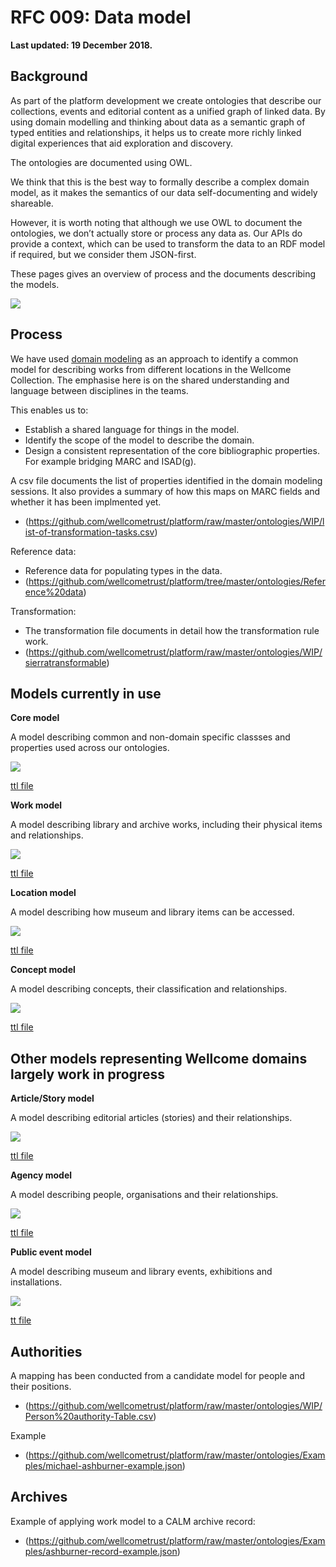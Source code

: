 # RFC 009: Data model

**Last updated: 19 December 2018.**

## Background

As part of the platform development we create ontologies that describe our collections, events and editorial content as a unified graph of linked data. By using domain modelling and thinking about data as a semantic graph of typed entities and relationships, it helps us to create more richly linked digital experiences that aid exploration and discovery.

The ontologies are documented using OWL. 

We think that this is the best way to formally describe a complex domain model, as it makes the semantics of our data self-documenting and widely shareable.

However, it is worth noting that although we use OWL to document the ontologies, we don’t actually store or process any data as. Our APIs do provide a context, which can be used to transform the data to an RDF model if required, but we consider them JSON-first.

These pages gives an overview of process and the documents describing the models. 

![](https://github.com/wellcometrust/platform/raw/master/ontologies/Documentation/Uber-wellcome-ontology.png)

## Process

We have used [domain modeling](https://en.wikipedia.org/wiki/Domain_model) as an approach to identify a common model for describing works from different locations in the Wellcome Collection. The emphasise here is on the shared understanding and language between disciplines in the teams.

This enables us to:
* Establish a shared language for things in the model.
* Identify the scope of the model to describe the domain.
* Design a consistent representation of the core bibliographic properties. For example bridging MARC and ISAD(g).

A csv file documents the list of properties identified in the domain modeling sessions. It also provides a summary of how this maps on MARC fields and whether it has been implmented yet.
* (https://github.com/wellcometrust/platform/raw/master/ontologies/WIP/list-of-transformation-tasks.csv)

Reference data:
* Reference data for populating types in the data.
* (https://github.com/wellcometrust/platform/tree/master/ontologies/Reference%20data)

Transformation:
* The transformation file documents in detail how the transformation rule work.
* (https://github.com/wellcometrust/platform/raw/master/ontologies/WIP/sierratransformable)

## Models currently in use

**Core model**

A model describing common and non-domain specific classses and properties used across our ontologies.

![](https://github.com/wellcometrust/platform/raw/master/ontologies/Documentation/Core-Ontology.png)

[ttl file](https://github.com/wellcometrust/platform/raw/master/ontologies/Schema/core-ontology.ttl)

**Work model**

A model describing library and archive works, including their physical items and relationships.

![](https://github.com/wellcometrust/platform/raw/master/ontologies/Documentation/Work-Ontology.png)

[ttl file](https://github.com/wellcometrust/platform/raw/master/ontologies/Schema/work-ontology.ttl)

**Location model**

A model describing how museum and library items can be accessed.

![](https://github.com/wellcometrust/platform/raw/master/ontologies/Documentation/Location-Ontology.png)

[ttl file](https://github.com/wellcometrust/platform/raw/master/ontologies/Schema/location-ontology.ttl)

**Concept model**

A model describing concepts, their classification and relationships.

![](https://github.com/wellcometrust/platform/raw/master/ontologies/Documentation/Concept-Ontology.png)

[ttl file](https://github.com/wellcometrust/platform/raw/master/ontologies/Schema/concept-ontology.ttl)


## Other models representing Wellcome domains largely work in progress

**Article/Story model**

A model describing editorial articles (stories) and their relationships.

![](https://github.com/wellcometrust/platform/raw/master/ontologies/Documentation/Article-Ontology.png)

[ttl file](https://github.com/wellcometrust/platform/raw/master/ontologies/Schema/article-ontology.ttl)

**Agency model**

A model describing people, organisations and their relationships.

![](https://github.com/wellcometrust/platform/raw/master/ontologies/Documentation/Agency-Ontology.png)

[ttl file](https://github.com/wellcometrust/platform/raw/master/ontologies/Schema/agency-ontology.ttl)

**Public event model**

A model describing museum and library events, exhibitions and installations.

![](https://github.com/wellcometrust/platform/raw/master/ontologies/Documentation/Public-Event-Ontology.png)

[tt file](https://github.com/wellcometrust/platform/raw/master/ontologies/Schema/public-event-ontology.ttl)

## Authorities
A mapping has been conducted from a candidate model for people and their positions.
* (https://github.com/wellcometrust/platform/raw/master/ontologies/WIP/Person%20authority-Table.csv)

Example
* (https://github.com/wellcometrust/platform/raw/master/ontologies/Examples/michael-ashburner-example.json)

## Archives
Example of applying work model to a CALM archive record:
* (https://github.com/wellcometrust/platform/raw/master/ontologies/Examples/ashburner-record-example.json)


